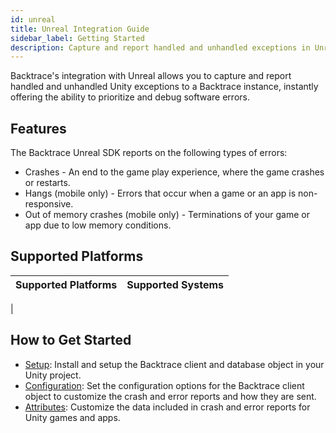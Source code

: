 ```yaml
---
id: unreal
title: Unreal Integration Guide
sidebar_label: Getting Started
description: Capture and report handled and unhandled exceptions in Unreal games and apps.
---
```

Backtrace's integration with Unreal allows you to capture and report handled and unhandled Unity exceptions to a Backtrace instance, instantly offering the ability to prioritize and debug software errors.

## Features

The Backtrace Unreal SDK reports on the following types of errors:

* Crashes - An end to the game play experience, where the game crashes or restarts.
* Hangs (mobile only) -  Errors that occur when a game or an app is non-responsive.
* Out of memory crashes (mobile only) - Terminations of your game or app due to low memory conditions.


## Supported Platforms

|Supported Platforms|Supported Systems|
|---------|---------|
|

## How to Get Started

* [Setup](/error-reporting/platform-integrations/unity/setup): Install and setup the Backtrace client and database object in your Unity project.
* [Configuration](/error-reporting/platform-integrations/unity/configuration): Set the configuration options for the Backtrace client object to customize the crash and error reports and how they are sent.
* [Attributes](/error-reporting/platform-integrations/unity/attributes): Customize the data included in crash and error reports for Unity games and apps.
